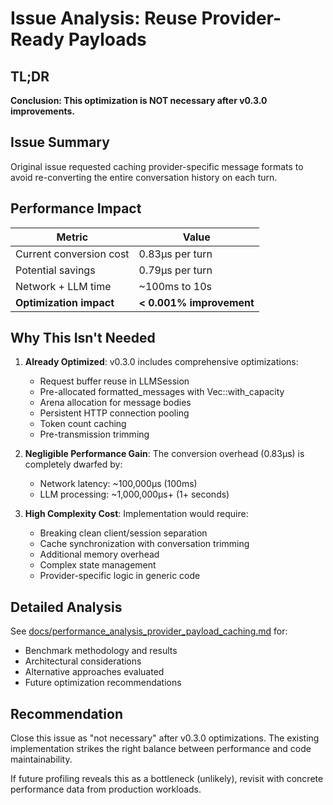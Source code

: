 # Issue Analysis: Reuse Provider-Ready Payloads

## TL;DR

**Conclusion: This optimization is NOT necessary after v0.3.0 improvements.**

## Issue Summary

Original issue requested caching provider-specific message formats to avoid re-converting the entire conversation history on each turn.

## Performance Impact

| Metric | Value |
|--------|-------|
| Current conversion cost | 0.83µs per turn |
| Potential savings | 0.79µs per turn |
| Network + LLM time | ~100ms to 10s |
| **Optimization impact** | **< 0.001% improvement** |

## Why This Isn't Needed

1. **Already Optimized**: v0.3.0 includes comprehensive optimizations:
   - Request buffer reuse in LLMSession
   - Pre-allocated formatted_messages with Vec::with_capacity
   - Arena allocation for message bodies
   - Persistent HTTP connection pooling
   - Token count caching
   - Pre-transmission trimming

2. **Negligible Performance Gain**: The conversion overhead (0.83µs) is completely dwarfed by:
   - Network latency: ~100,000µs (100ms)
   - LLM processing: ~1,000,000µs+ (1+ seconds)

3. **High Complexity Cost**: Implementation would require:
   - Breaking clean client/session separation
   - Cache synchronization with conversation trimming
   - Additional memory overhead
   - Complex state management
   - Provider-specific logic in generic code

## Detailed Analysis

See [docs/performance_analysis_provider_payload_caching.md](docs/performance_analysis_provider_payload_caching.md) for:
- Benchmark methodology and results
- Architectural considerations
- Alternative approaches evaluated
- Future optimization recommendations

## Recommendation

Close this issue as "not necessary" after v0.3.0 optimizations. The existing implementation strikes the right balance between performance and code maintainability.

If future profiling reveals this as a bottleneck (unlikely), revisit with concrete performance data from production workloads.
